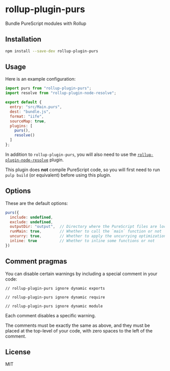 # rollup-plugin-purs

Bundle PureScript modules with Rollup


## Installation

```bash
npm install --save-dev rollup-plugin-purs
```


## Usage

Here is an example configuration:

```js
import purs from "rollup-plugin-purs";
import resolve from "rollup-plugin-node-resolve";

export default {
  entry: "src/Main.purs",
  dest: "bundle.js",
  format: "iife",
  sourceMap: true,
  plugins: [
    purs(),
    resolve()
  ]
};
```

In addition to `rollup-plugin-purs`, you will also need to use the [`rollup-plugin-node-resolve`](https://github.com/rollup/rollup-plugin-node-resolve) plugin.

This plugin does **not** compile PureScript code, so you will first need to run `pulp build` (or equivalent) before using this plugin.


## Options

These are the default options:

```js
purs({
  include: undefined,
  exclude: undefined,
  outputDir: "output",  // Directory where the PureScript files are located
  runMain: true,        // Whether to call the `main` function or not
  uncurry: true,        // Whether to apply the uncurrying optimization or not
  inline: true          // Whether to inline some functions or not
})
```


## Comment pragmas

You can disable certain warnings by including a special comment in your code:

```
// rollup-plugin-purs ignore dynamic exports
```

```
// rollup-plugin-purs ignore dynamic require
```

```
// rollup-plugin-purs ignore dynamic module
```

Each comment disables a specific warning.

The comments must be exactly the same as above, and they must be placed at the top-level of your code, with zero spaces to the left of the comment.


## License

MIT
